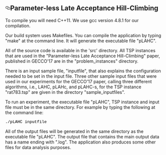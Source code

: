 <strong><font size="12">  </font></strong>
<article class="markdown-body entry-content" itemprop="text"><h1><a id="user-content-fast-and-efficient-black-box-optimization-using-the-parameter-less-population-pyramid" class="anchor" href="#Parameter-less-Late-Acceptance-Hill-Climbing" aria-hidden="true"><svg aria-hidden="true" class="octicon octicon-link" height="16" version="1.1" viewBox="0 0 16 16" width="16"><path fill-rule="evenodd" d="M4 9h1v1H4c-1.5 0-3-1.69-3-3.5S2.55 3 4 3h4c1.45 0 3 1.69 3 3.5 0 1.41-.91 2.72-2 3.25V8.59c.58-.45 1-1.27 1-2.09C10 5.22 8.98 4 8 4H4c-.98 0-2 1.22-2 2.5S3 9 4 9zm9-3h-1v1h1c1 0 2 1.22 2 2.5S13.98 12 13 12H9c-.98 0-2-1.22-2-2.5 0-.83.42-1.64 1-2.09V6.25c-1.09.53-2 1.84-2 3.25C6 11.31 7.55 13 9 13h4c1.45 0 3-1.69 3-3.5S14.5 6 13 6z"></path></svg></a>Parameter-less Late Acceptance Hill-Climbing</h1>

<p>To compile you will need C++11. We use gcc version 4.8.1 for our compilation.</p>

<p>Our build system uses Makefiles. You can compile the application by typing "make" at the command line. It will generate the executable file "pLAHC".</p>

<p>All of the source code is available in the 'src' directory. All TSP instances that are used in the "Parameter-less Late Acceptance Hill-Climbing" paper, published in GECCO'17 are in the "problem_instances" directory.</p>

<p>There is an input sample file, "inputfile", that also explains the configuration needed to be set in the input file. Three other sample input files that were used in our experiments for the GECCO'17 paper, calling three different algorithms, i.e., LAHC, pLAHc, and pLAHC-s, for the TSP instance "rat783.tsp" are given in the directory "sample_inputfiles".</p>

<p>To run an experiment, the executable file "pLAHC", TSP instance and input file must be in the same directory. For example by typing the following at the command line:</p>

<p><font face="courier" size="-1" color="#000000">./pLAHC inputfile</font></p>

<p>All of the output files will be generated in the same directory as the executable file "pLAHC". The output file that contains the main output data has a name ending with ".log". The application also produces some other files for data analysis purposes.</p>
